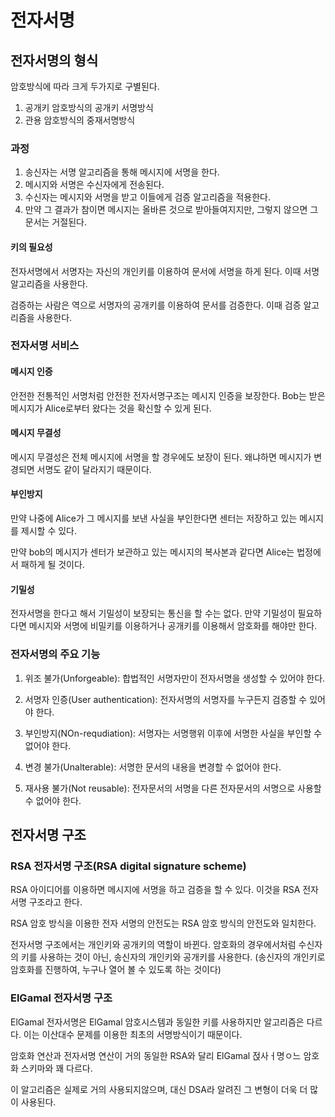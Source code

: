 # 전자서명

## 전자서명의 형식
암호방식에 따라 크게 두가지로 구별된다.
1. 공개키 암호방식의 공개키 서명방식
2. 관용 암호방식의 중재서명방식

### 과정
1. 송신자는 서명 알고리즘을 통해 메시지에 서명을 한다.
2. 메시지와 서명은 수신자에게 전송된다.
3. 수신자는 메시지와 서명을 받고 이들에게 검증 알고리즘을 적용한다.
4. 만약 그 결과가 참이면 메시지는 올바른 것으로 받아들여지지만, 그렇지 않으면 그 문서는 거절된다.

#### 키의 필요성
전자서명에서 서명자는 자신의 개인키를 이용하여 문서에 서명을 하게 된다.
이때 서명 알고리즘을 사용한다.

검증하는 사람은 역으로 서명자의 공개키를 이용하여 문서를 검증한다.
이때 검증 알고리즘을 사용한다.

### 전자서명 서비스

#### 메시지 인증
안전한 전통적인 서명처럼 안전한 전자서명구조는 메시지 인증을 보장한다.
Bob는 받은 메시지가 Alice로부터 왔다는 것을 확신할 수 있게 된다.

#### 메시지 무결성
메시지 무결성은 전체 메시지에 서명을 할 경우에도 보장이 된다.
왜냐하면 메시지가 변경되면 서명도 같이 달라지기 때문이다.

#### 부인방지
만약 나중에 Alice가 그 메시지를 보낸 사실을 부인한다면
센터는 저장하고 있는 메시지를 제시할 수 있다.

만약 bob의 메시지가 센터가 보관하고 있는 메시지의 복사본과 같다면
Alice는 법정에서 패하게 될 것이다.

#### 기밀성
전자서명을 한다고 해서 기밀성이 보장되는 통신을 할 수는 없다.
만약 기밀성이 필요하다면 메시지와 서명에 비밀키를 이용하거나 공개키를 이용해서 암호화를 해야만 한다.

### 전자서명의 주요 기능
1. 위조 불가(Unforgeable):
    합법적인 서명자만이 전자서명을 생성할 수 있어야 한다.

2. 서명자 인증(User authentication):
    전자서명의 서명자를 누구든지 검증할 수 있어야 한다.

3. 부인방지(NOn-requdiation):
    서명자는 서명행위 이후에 서명한 사실을 부인할 수 없어야 한다.

4. 변경 불가(Unalterable):
    서명한 문서의 내용을 변경할 수 없어야 한다.

5. 재사용 불가(Not reusable): 
    전자문서의 서명을 다른 전자문서의 서명으로 사용할 수 없어야 한다.

## 전자서명 구조
### RSA 전자서명 구조(RSA digital signature scheme)
RSA 아이디어를 이용하면 메시지에 서명을 하고 검증을 할 수 있다.
이것을 RSA 전자서명 구조라고 한다.

RSA 암호 방식을 이용한 전자 서명의 안전도는 RSA 암호 방식의 안전도와 일치한다.

전자서명 구조에서는 개인키와 공개키의 역할이 바뀐다.
암호화의 경우에서처럼 수신자의 키를 사용하는 것이 아닌, 송신자의 개인키와 공개키를 사용한다.
(송신자의 개인키로 암호화를 진행하여, 누구나 열어 볼 수 있도록 하는 것이다)

### ElGamal 전자서명 구조
ElGamal 전자서명은 ElGamal 암호시스템과 동일한 키를 사용하지만 알고리즘은 다르다.
이는 이산대수 문제를 이용한 최초의 서명방식이기 때문이다.

암호화 연산과 전자서명 연산이 거의 동일한 RSA와 달리 ElGamal 젅사ㅓ명ㅇ느 암호화 스키마와 꽤 다르다.

이 알고리즘은 실제로 거의 사용되지않으며, 대신 DSA라 알려진 그 변형이 더욱 더 많이 사용된다.


